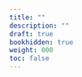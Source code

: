 ```yaml
---
title: ""
description: ""
draft: true
bookhidden: true
weight: 000
toc: false
---
```

<!--
Shift+click to zoom in.

<img src="/images/local-fr/..." alt=""//>

Shortcodes
* {{< alert info >}}{{< /alert>}}
* {{< alert warning >}}{{< /alert>}}
* {{< alert danger >}}{{< /alert>}}
* {{</* tabs "uniqueid" */>}}
    {{</* tab "tabName" */>}}{{</* /tab */>}}
    {{</* tab "tabName" */>}}{{</* /tab */>}}
    {{</* tab "tabName" */>}}{{</* /tab */>}}
    {{</* /tabs */>}}
* {{</* details "Title" [open] */>}}{{</* /details */>}}
* {{</* button relref="/" [class="..."] */>}}Get Home{{</* /button */>}}
* {{</* button href="https://github.com/alex-shpak/hugo-book" */>}}Contribute{{</* /button */>}}
* {{</* columns */>}}{{</*/columns*/>}}
-->